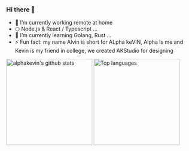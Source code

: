 ### Hi there 👋

- 🔭 I’m currently working remote at home
- ⬡ Node.js & React / Typescript ...
- 🌱 I’m currently learning Golang, Rust ...
- ⚡ Fun fact: my name Alvin is short for ALpha keVIN, Alpha is me and Kevin is my friend in college, we created AKStudio for designing

<p align="left">
<img height="230" alt="alphakevin's github stats" src="https://github-readme-stats.vercel.app/api?username=alphakevin&show_icons=true&count_private=true&theme=react">
<img height="230" alt="Top languages" src="https://github-readme-stats.vercel.app/api/top-langs/?username=alphakevin&theme=react">
</p>
